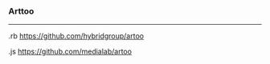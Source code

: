 ### Arttoo
---
.rb
https://github.com/hybridgroup/artoo

.js
https://github.com/medialab/artoo

```

```

```
```

```
```





